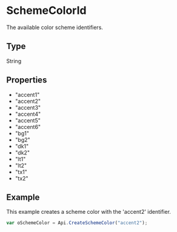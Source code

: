 # SchemeColorId

The available color scheme identifiers.

## Type

String

## Properties

- "accent1" 
- "accent2" 
- "accent3" 
- "accent4" 
- "accent5" 
- "accent6" 
- "bg1" 
- "bg2" 
- "dk1" 
- "dk2" 
- "lt1" 
- "lt2" 
- "tx1" 
- "tx2"

## Example

This example creates a scheme color with the 'accent2' identifier.

```javascript
var oSchemeColor = Api.CreateSchemeColor("accent2");
```